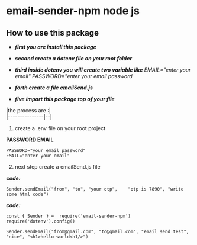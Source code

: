 # email-sender-npm node js

## How to use this package
 - ***first you are install this package***
 - ***secand create a dotenv file on your root folder***
 - ***third inside dotenv you will create two variable like*** 
  *EMAIL="enter your email"
  PASSWORD="enter your email password*
  
- ***forth create a file emailSend.js***
- ***five import this package top of your file***

|the process are :|  
|---------------|--|

 1. create a .env file on your root project

      

**PASSWORD
EMAIL**
     
    PASSWORD="your email password"
    EMAIL="enter your email"
     

 2. next step create a emailSend.js file
 
***code:***

    Sender.sendEmail("from", "to", "your otp",    "otp is 7890", "write some html code")

***code:***

    const { Sender } =  require('email-sender-npm')
    require('dotenv').config()
    
    Sender.sendEmail("from@gmail.com", "to@gmail.com", "email send test", "nice", "<h1>hello world<h1/>")

 

  

